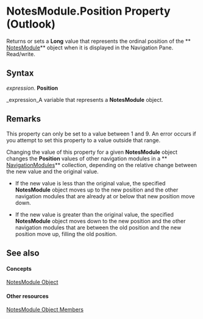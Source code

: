 
# NotesModule.Position Property (Outlook)

Returns or sets a  **Long** value that represents the ordinal position of the ** [NotesModule](cdbdde08-0773-a78d-3809-a3811975bcc1.md)** object when it is displayed in the Navigation Pane. Read/write.


## Syntax

 _expression_. **Position**

 _expression_A variable that represents a  **NotesModule** object.


## Remarks

This property can only be set to a value between 1 and 9. An error occurs if you attempt to set this property to a value outside that range.

Changing the value of this property for a given  **NotesModule** object changes the **Position** values of other navigation modules in a ** [NavigationModules](4b0743d3-0a21-488c-27b2-31ae07129a61.md)** collection, depending on the relative change between the new value and the original value.


- If the new value is less than the original value, the specified  **NotesModule** object moves up to the new position and the other navigation modules that are already at or below that new position move down.
    
- If the new value is greater than the original value, the specified  **NotesModule** object moves down to the new position and the other navigation modules that are between the old position and the new position move up, filling the old position.
    

## See also


#### Concepts


 [NotesModule Object](cdbdde08-0773-a78d-3809-a3811975bcc1.md)
#### Other resources


 [NotesModule Object Members](c84f7160-8493-7fdb-a926-7c83be5e1f90.md)

